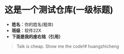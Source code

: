 # 这是一个测试仓库(一级标题)
- **姓名**：你的姓名(粗体)
- **班级**：软件22X
- **下面是我的座右铭（引用）**
> Talk is cheap. Show me the code!# huangzhicheng
